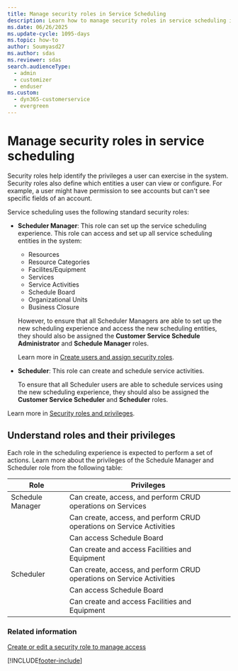 ```yaml
---
title: Manage security roles in Service Scheduling
description: Learn how to manage security roles in service scheduling in Dynamics 365 Customer Service.
ms.date: 06/26/2025
ms.update-cycle: 1095-days
ms.topic: how-to
author: Soumyasd27
ms.author: sdas
ms.reviewer: sdas
search.audienceType: 
  - admin
  - customizer
  - enduser
ms.custom: 
  - dyn365-customerservice
  - evergreen
---
```


# Manage security roles in service scheduling

Security roles help identify the privileges a user can exercise in the system. Security roles also define which entities a user can view or configure. For example, a user might have permission to see accounts but can't see specific fields of an account.

Service scheduling uses the following standard security roles:
  
- **Scheduler Manager**: This role can set up the service scheduling experience. This role can access and set up all service scheduling entities in the system:

   - Resources
   - Resource Categories
   - Facilites/Equipment
   - Services
   - Service Activities
   - Schedule Board
   - Organizational Units
   - Business Closure

   However, to ensure that all Scheduler Managers are able to set up the new scheduling experience and access the new scheduling entities, they should also be assigned the **Customer Service Schedule Administrator** and **Schedule Manager** roles.

   Learn more in [Create users and assign security roles](/power-platform/admin/create-users-assign-online-security-roles). 

- **Scheduler**: This role can create and schedule service activities. 

  To ensure that all Scheduler users are able to schedule services using the new scheduling experience, they should also be assigned the **Customer Service Scheduler** and **Scheduler** roles. 

 
Learn more in [Security roles and privileges](/power-platform/admin/security-roles-privileges).

## Understand roles and their privileges

Each role in the scheduling experience is expected to perform a set of actions. Learn more about the privileges of the Schedule Manager and Scheduler role from the following table:

|Role  |Privileges  |
|---------|---------|
|Schedule Manager    |     Can create, access, and perform CRUD operations on Services    |
|      |   Can create, access, and perform CRUD operations on Service Activities      |
|     |    Can access Schedule Board     |
|   |   Can create and access Facilities and Equipment      |
|Scheduler     |    Can create, access, and perform CRUD operations on Service Activities      |
|    | Can access Schedule Board         |
|    |   Can create and access Facilities and Equipment      |

### Related information  

[Create or edit a security role to manage access](/power-platform/admin/create-edit-security-role)


[!INCLUDE[footer-include](../../includes/footer-banner.md)]
